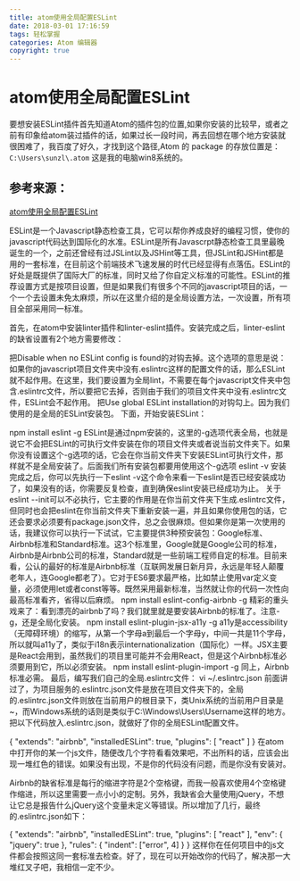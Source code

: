 ```yaml
---
title: atom使用全局配置ESLint
date: 2018-03-01 17:16:59
tags: 轻松掌握
categories: Atom 编辑器
copyright: true
---
```


# atom使用全局配置ESLint
要想安装ESLint插件首先知道Atom的插件包的位置,如果你安装的比较早，或者之前有印象给atom装过插件的话，如果过长一段时间，再去回想在哪个地方安装就很困难了，我百度了好久，才找到这个路径,Atom 的 package 的存放位置是：``C:\Users\sunzl\.atom`` 这是我的电脑win8系统的。

## 参考来源：
[atom使用全局配置ESLint](https://segmentfault.com/a/1190000005984309)

ESLint是一个Javascript静态检查工具，它可以帮你养成良好的编程习惯，使你的javascript代码达到国际化的水准。ESLint是所有Javascrpt静态检查工具里最晚诞生的一个，之前还曾经有过JSLint以及JSHint等工具，但JSLint和JSHint都是用的一套标准，在目前这个前端技术飞速发展的时代已经显得有点落伍。ESLint的好处是既提供了国际大厂的标准，同时又给了你自定义标准的可能性。ESLint的推荐设置方式是按项目设置，但是如果我们有很多个不同的javascript项目的话，一个一个去设置未免太麻烦，所以在这里介绍的是全局设置方法，一次设置，所有项目全部采用同一标准。

首先，在atom中安装linter插件和linter-eslint插件。安装完成之后，linter-eslint的缺省设置有2个地方需要修改：

把Disable when no ESLint config is found的对钩去掉。这个选项的意思是说：如果你的javascript项目文件夹中没有.eslintrc这样的配置文件的话，那么ESLint就不起作用。在这里，我们要设置为全局lint，不需要在每个javascript文件夹中包含.eslintrc文件，所以要把它去掉，否则由于我们的项目文件夹中没有.eslintrc文件，ESLint会不起作用。
把Use global ESLint installation的对钩勾上。因为我们使用的是全局的ESLint安装包。
下面，开始安装ESLint：

npm install eslint -g
ESLint是通过npm安装的，这里的-g选项代表全局，也就是说它不会把ESLint的可执行文件安装在你的项目文件夹或者说当前文件夹下。如果你没有设置这个-g选项的话，它会在你当前文件夹下安装ESLint可执行文件，那样就不是全局安装了。后面我们所有安装包都要用使用这个-g选项
eslint -v
安装完成之后，你可以先执行一下eslint -v这个命令来看一下eslint是否已经安装成功了，如果没有的话，你需要反复检查，直到确保eslint安装已经成功为止。
关于eslint --init可以不必执行，它主要的作用是在你当前文件夹下生成.eslintrc文件，但同时也会把eslint在你当前文件夹下重新安装一遍，并且如果你使用包的话，它还会要求必须要有package.json文件，总之会很麻烦。但如果你是第一次使用的话，我建议你可以执行一下试试，它主要提供3种预安装包：Google标准、Airbnb标准和Standard标准。这3个标准里，Google就是Google公司的标准，Airbnb是Airbnb公司的标准，Standard就是一些前端工程师自定的标准。目前来看，公认的最好的标准是Airbnb标准（互联网发展日新月异，永远是年轻人颠覆老年人，连Google都老了）。它对于ES6要求最严格，比如禁止使用var定义变量，必须使用let或者const等等。既然采用最新标准，当然就让你的代码一次性向最高标准看齐，省得以后麻烦。
npm install eslint-config-airbnb -g
精彩的重头戏来了：看到漂亮的airbnb了吗？我们就里就是要安装Airbnb的标准了。注意-g，还是全局化安装。
npm install eslint-plugin-jsx-a11y -g
a11y是accessibility（无障碍环境）的缩写，从第一个字母a到最后一个字母y，中间一共是11个字母，所以就叫a11y了，类似于i18n表示internationalization（国际化）一样。JSX主要是React会用到，虽然我们的项目里可能并不会用React，但是这个Airbnb标准必须要用到它，所以必须安装。
npm install eslint-plugin-import -g
同上，Airbnb标准必需。
最后，编写我们自己的全局.eslintrc文件：
vi ~/.eslintrc.json
前面讲过了，为项目服务的.eslintrc.json文件是放在项目文件夹下的，全局的.eslintrc.json文件则放在当前用户的根目录下，类Unix系统的当前用户目录是~，而Windows系统的话则是类似于C:\Windows\Users\Username这样的地方。
把以下代码放入.eslintrc.json，就做好了你的全局ESLint配置文件。

{
    "extends": "airbnb",
    "installedESLint": true,
    "plugins": [
        "react"
    ]
}
在atom中打开你的某一个js文件，随便改几个字符看看效果吧，不出所料的话，应该会出现一堆红色的错误。如果没有出现，不是你的代码没有问题，而是你没有安装对。

Airbnb的缺省标准是每行的缩进字符是2个空格键，而我一般喜欢使用4个空格键作缩进，所以这里需要一点小小的定制。另外，我缺省会大量使用jQuery，不想让它总是报告什么jQuery这个变量未定义等错误。所以增加了几行，最终的.eslintrc.json如下：

{
    "extends": "airbnb",
    "installedESLint": true,
    "plugins": [
        "react"
    ],
    "env": {
        "jquery": true
    },
    "rules": {
        "indent": ["error", 4]
    }
}
这样你在任何项目中的js文件都会按照这同一套标准去检查。好了，现在可以开始改你的代码了，解决那一大堆红叉子吧，我相信一定不少。
